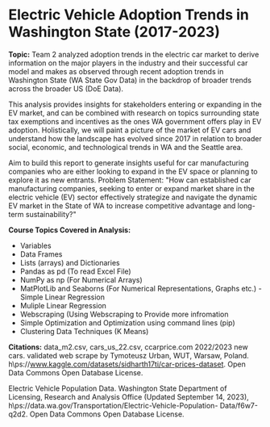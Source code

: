 # Electric Vehicle Adoption Trends in Washington State (2017-2023)

**Topic:** Team 2 analyzed adoption trends in the electric car market to derive information on the major players in the industry and their successful car model and makes as observed through recent adoption trends in Washington State (WA State Gov Data) in the backdrop of broader trends across the broader US (DoE Data).

This analysis provides insights for stakeholders entering or expanding in the EV market, and can be combined with research on topics surrounding state tax exemptions and incentives as the ones WA government offers play in EV adoption. Holistically, we will paint a picture of the market of EV cars and understand how the landscape has evolved since 2017 in relation to broader social, economic, and technological trends in WA and the Seattle area.

Aim to build this report to generate insights useful for car manufacturing companies who are either looking to expand in the EV space or planning to explore it as new entrants.
Problem Statement: "How can established car manufacturing companies, seeking to enter or expand market share in the electric vehicle (EV) sector effectively strategize and navigate the dynamic EV market in the State of WA to increase competitive advantage and long-term sustainability?"

**Course Topics Covered in Analysis:**
- Variables
- Data Frames
- Lists (arrays) and Dictionaries
- Pandas as pd (To read Excel File)
- NumPy as np (For Numerical Arrays)
- MatPlotLib and Seaborns (For Numerical Representations, Graphs etc.) - Simple Linear Regression
- Muliple Linear Regression
- Webscraping (Using Webscraping to Provide more infromation
- Simple Optimization and Optimization using command lines (pip)
- Clustering Data Techniques (K Means)
  
**Citations:**
data_m2.csv, cars_us_22.csv, ccarprice.com 2022/2023 new cars. validated web scrape by Tymoteusz Urban, WUT, Warsaw, Poland. h\ps://www.kaggle.com/datasets/sidharth17ti/car-prices-dataset. Open Data Commons Open Database License.

Electric Vehicle Population Data. Washington State Department of Licensing, Research and Analysis Office (Updated September 14, 2023), h\ps://data.wa.gov/Transportation/Electric-Vehicle-Population- Data/f6w7-q2d2. Open Data Commons Open Database License.
